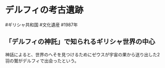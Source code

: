 # デルフィの考古遺跡
#ギリシャ共和国 #文化遺産 #1987年
## 「デルフィの神託」で知られるギリシャ世界の中心
神話によると、世界のへそを見つけるためにゼウスが宇宙の果から送り出した2羽の鷲がデルフィで出会ったという。